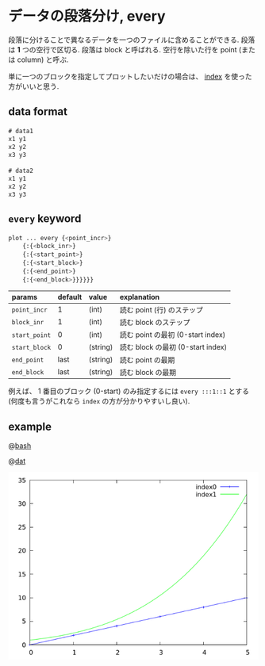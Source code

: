 # データの段落分け, every

段落に分けることで異なるデータを一つのファイルに含めることができる.
段落は **1** つの空行で区切る.
段落は block と呼ばれる.
空行を除いた行を point (または column) と呼ぶ.

単に一つのブロックを指定してプロットしたいだけの場合は、
[index](data.index.html) を使った方がいいと思う.

## data format

```dat
# data1
x1 y1
x2 y2
x3 y3

# data2
x1 y1
x2 y2
x3 y3
```

## `every` keyword

```bash
plot ... every {<point_incr>}
    {:{<block_inr>}
    {:{<start_point>}
    {:{<start_block>}
    {:{<end_point>}
    {:{<end_block>}}}}}}
```

| params           | default       | value          | explanation |
| :--------------- | :------------ | :------------- | :---------- |
| `point_incr`     | 1             | (int)          | 読む point (行) のステップ            |
| `block_inr`      | 1             | (int)          | 読む block のステップ  |
| `start_point`    | 0             | (int)          | 読む point の最初 (0-start index)  |
| `start_block`    | 0             | (string)       | 読む block の最初 (0-start index)  |
| `end_point`      | last          | (string)       | 読む point の最期 |
| `end_block`      | last          | (string)       | 読む block の最期 |

例えば、 1 番目のブロック (0-start) のみ指定するには
`every :::1::1`
とする
(何度も言うがこれなら `index` の方が分かりやすいし良い).

## example

@[bash](data.blocks.gp)

@[dat](data.blocks.dat)

![](data.blocks.png)
